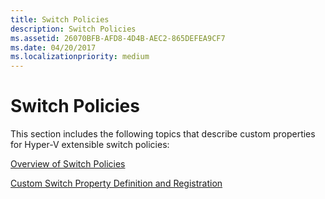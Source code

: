 ```yaml
---
title: Switch Policies
description: Switch Policies
ms.assetid: 26070BFB-AFD8-4D4B-AEC2-865DEFEA9CF7
ms.date: 04/20/2017
ms.localizationpriority: medium
---
```


# Switch Policies


This section includes the following topics that describe custom properties for Hyper-V extensible switch policies:

[Overview of Switch Policies](overview-of-switch-policies.md)

[Custom Switch Property Definition and Registration](custom-switch-property-definition-and-registration.md)

 

 





